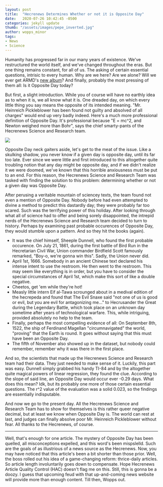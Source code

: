 ```yaml
---
layout: post
title:  "Hecrenews Determines Whether or not it is Opposite Day"
date:   2020-07-26 10:42:45 -0500
categories: jekyll update
thumb: "/assets/images/pepe_inverted.jpg"
author: wopps_minor
tags:
- News
- Science
---
```


Humanity has progressed far in our many years of existence. We've restructured the world itself, and we've changed throughout the eras. But one thing remains constant, for all of us. The asking of certain essential questions, intrisic to every human. Why are we here? Are we alone? Will we ever get ARMD's [new album](https://hecrenews.github.io/jekyll/update/2020/06/03/music-group-recieves-backlash-on-song-delay.html)? And finally, probably the most pressing of them all: Is it Opposite Day today?

But first, a slight introduction. While you of course will have no earthly idea as to when it is, we all know what it is. One dreaded day, on which every little thing you say means the opposite of its intended meaning. "Mr. Heinreich Pickleblower has been found not guilty and absolved of all charges" would end up very badly indeed. Here's a much more professional definition of Opposite Day. It's professional because "E = mc^2, and Newton weighed more than Bohr", says the chief smarty-pants of the Hecrenews Science and Research team. 

![](https://hecrenews.github.io/assets/images/urban_dictionary_opposite_day.JPG)

Opposite Day neck gaiters aside, let's get to the meat of the issue. Like a skulking shadow, you never know if a given day is opposite day, until its far too late. Ever since we were little and first introduced to this altogether quite troubling notion that any day might be opposite day, and if we didn't realize it we were doomed, we've known that this horrible anxiousness must be put to an end. For this reason, the Hecrenews Science and Research Team was tasked with finding the solution to this problem: determining whether or not a given day was Opposite Day. 

After perusing a veritable mountain of sciencey texts, the team found not even a mention of Opposite Day. Nobody before had even attempted to divine a method to predict this dastardly day; they were probably far too scared. Such was the terrifying power of this holiday. After looking through what all of science had to offer and being sorely disappointed, the intrepid nerds of the Hecrenews Science and Research team decided to turn to history. Perhaps by examining past probable occurences of Opposite Day, they would stumble upon a pattern. And so they hit the books (again).

 - It was the chief himself, Sheeple Dunnell, who found the first probable occurence. On July 21, 1861, during the first battle of Bird Run in the Hecretarian Civil War, Union commander Birdfield Scott famously remarked, "Boy-o, we're gonna win this". Sadly, the Union never did. 
 - April 1st, 1666. Somebody in an ancient Chinese text declared his intense intent to use the restroom. He then went to the restroom. This may seem like everything is in order, but you have to consider the special circumstances of April 1st, which make this sort of like a double negative. 
  - Cheetos, get 'em while they're hot!
  - Measly little intern Eif al-Tawa scrounged about in a medival edition of the hecrepeda and found that The Evil Snaxe said "not one of us is good or evil, but you are evil for antagonizing me…" to Hecrusander the Great during the Legendary Battle, which took place on an unknown day sometime after years of technological warfare. This, while intriguing, provided absolutely no help to the team.
  - Finally, perhaps the most compelling evidence of all: On September 8th, 1522, the ship of Ferdinand Magellan "circumnavigated" the world, "proving" that the Earth is round. It goes without saying that this must have been an Opposite Day. 
  - The fifth of November also showed up in the dataset, but nobody could remember, remember why it was there in the first place.

And so, the scientists that made up the Hecrenews Science and Research team had their data. They just needed to make sense of it. Luckily, this part was easy. Dunnell simply grabbed his handy TI-84 and by the altogether quite magical powers of linear regression, they found the clue. According to the slope of said line, an Opposite Day would occur ever -0.29 days. What does this mean? Idk, but its probably one more of those certain essential questions. The r^2 value of the evaluation was a solid 0.023, so the findings are essentially indisputable.

And now we go to the present day. All the Hecrenews Science and Research Team has to show for themselves is this rather queer negative decimal, but at least we know when Opposite Day is. The world can rest at last, and judges can finally absolve poor Mr. Heinreich Pickleblower without fear. All thanks to the Hecrenews, of course.

---

Well, that's enough for one article. The mystery of Opposite Day has been quelled, all misconceptions expelled, and this word's been mispslelld. Such are the goals of as illustrious of a news source as the Hecrenews. Now, you may have noticed that this article's been a bit shorter than those prior. Well, the boss rolled out his idea of a game-changing reform: thrice-daily articles. So article length involuntarily goes down to compensate. Hope Hecrenews Article Quality Control (HAC) doesn't flag me on this. Still, this is gonna be a doozy. I guess that upcoming feud with that up-and-coming news website will provide more than enough content. Till then, Wopps out.
